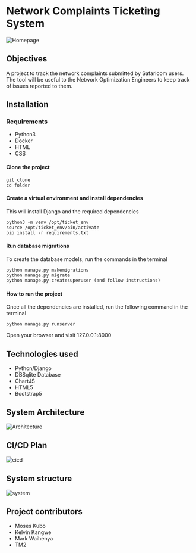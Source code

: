 # Network Complaints Ticketing System
![Homepage](./static/img/tickethomepage.png)
## Objectives
A project to track the network complaints submitted by Safaricom users. The tool will be useful to the Network Optimization Engineers to keep track of issues reported to them. 

## Installation

### Requirements
* Python3 
* Docker
* HTML
* CSS

#### Clone the project
```
git clone
cd folder
```
#### Create a virtual environment and install dependencies
This will install Django and the required dependencies
```
python3 -m venv /opt/ticket_env
source /opt/ticket_env/bin/activate
pip install -r requirements.txt
```

#### Run database migrations
To create the database models, run the commands in the terminal
```
python manage.py makemigrations
python manage.py migrate
python manage.py createsuperuser (and follow instructions)
```
#### How to run the project
Once all the dependencies are installed, run the following command in the terminal
```
python manage.py runserver
```
Open your browser and visit 127.0.0.1:8000

## Technologies used
* Python/Django
* DBSqlite Database
* ChartJS
* HTML5
* Bootstrap5

## System Architecture
![Architecture](./static/img/arch.png)

## CI/CD Plan
![cicd](./static/img/cicd.png)

## System structure
![system](./static/img/system.png)

## Project contributors
* Moses Kubo
* Kelvin Kangwe
* Mark Waihenya
* TM2

